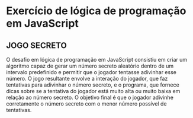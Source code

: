<h1>Exercício de lógica de programação em JavaScript</h1>

<h2>JOGO SECRETO</h2>

<p>O desafio em lógica de programação em JavaScript consistiu em criar um algoritmo capaz de gerar um número secreto aleatório dentro de um intervalo predefinido e permitir que o jogador tentasse adivinhar esse número. O jogo resultante envolve a interação do jogador, que faz tentativas para adivinhar o número secreto, e o programa, que fornece dicas sobre se a tentativa do jogador está muito alta ou muito baixa em relação ao número secreto. O objetivo final é que o jogador adivinhe corretamente o número secreto com o menor número possível de tentativas.</p>
 
